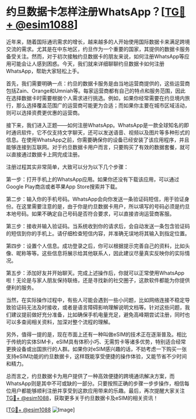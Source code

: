 # 约旦数据卡怎样注册WhatsApp？[[TG💪+ @esim1088](https://t.me/s/esim1088)]

近年来，随着国际通讯需求的增长，越来越多的人开始使用国际数据卡来满足跨境交流的需求。尤其是在中东地区，约旦作为一个重要的国家，其提供的数据卡服务备受关注。然而，对于初次接触约旦数据卡的朋友来说，如何注册WhatsApp等应用可能会让人感到困惑。今天，我们就来详细聊聊约旦数据卡如何注册WhatsApp，帮助大家轻松上手。

首先，我们需要明确一点：约旦的数据卡服务是由当地运营商提供的，这些运营商包括Zain、Orange和Umniah等。每家运营商都有自己的特点和服务范围，因此在选择数据卡时需要根据个人需求进行挑选。例如，如果你经常需要在约旦境内旅行，那么选择覆盖范围广的运营商可能更为合适；而如果你主要在城市区域活动，则可以选择资费更优惠的运营商。

接下来，我们进入正题——如何注册WhatsApp。WhatsApp是一款全球知名的即时通讯软件，它不仅支持文字聊天，还可以发送语音、视频以及图片等多种形式的信息。在使用WhatsApp之前，你需要确保你的设备已经安装了该应用程序，并且能够连接到互联网。对于约旦数据卡用户而言，只要购买了有效的数据套餐，就可以直接通过数据卡上网完成注册。

注册过程其实非常简单，大致可以分为以下几个步骤：

第一步：打开手机上的WhatsApp应用。如果你还没有下载该应用，可以通过Google Play商店或者苹果App Store搜索并下载。

第二步：输入你的手机号码。WhatsApp会向你发送一条验证码短信，用于验证身份。在这里需要注意的是，由于你是约旦数据卡用户，所以填写的号码必须是约旦本地号码。如果不确定自己号码是否符合要求，可以直接咨询运营商客服。

第三步：接收并输入验证码。当系统收到你的请求后，会自动发送一条包含验证码的短信到你的手机上。请仔细检查短信内容，并准确无误地将其输入到指定位置。

第四步：设置个人信息。成功登录之后，你可以根据提示完善自己的资料，比如头像、昵称等等。这些信息将展示给其他联系人，因此建议尽量真实反映你的实际情况。

第五步：添加好友并开始聊天。完成上述操作后，你就可以正常使用WhatsApp啦！无论是与家人朋友保持联络，还是寻找新的社交圈子，这款软件都能为你提供便利的服务。

当然，在实际操作过程中，有些人可能会遇到一些小问题，比如网络连接不稳定导致验证码无法及时接收，或者是语言障碍影响理解说明文档等。针对这些问题，我们建议提前做好充分准备，比如确保手机电量充足，避免高峰期尝试注册，同时也可以多查阅相关资料，加深对整个流程的理解。

另外，值得一提的是，现在市面上还有一种叫做eSIM的技术正在逐渐普及。相比于传统的实体SIM卡，eSIM具有体积小巧、无需剪卡等诸多优势，特别适合经常更换设备或出国旅行的人群。如果你对eSIM感兴趣的话，不妨考虑一下购买一张支持eSIM功能的约旦数据卡，这样既能享受便捷的操作体验，又能节省不少时间和精力。

总而言之，约旦数据卡为用户提供了一种高效便捷的跨境通讯解决方案，而WhatsApp则是其中不可或缺的一部分。只要按照正确的步骤一步步操作，相信每位用户都能够顺利注册并享受到这款应用带来的乐趣。最后，再次提醒大家关注[TG💪+ @esim1088](https://t.me/s/esim1088)，获取更多关于约旦数据卡及eSIM的相关资讯！

[[TG💪+ @esim1088](https://t.me/s/esim1088) ![Image](https://i.postimg.cc/4NQfJmqS/Snipaste-2025-05-13-00-14-12.png)]